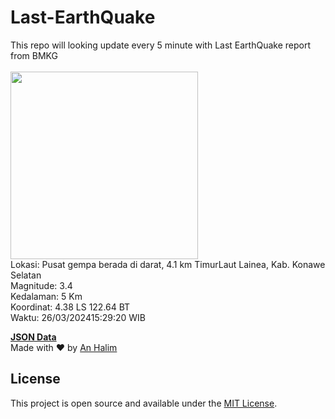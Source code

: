 # Last-EarthQuake
This repo will looking update every 5 minute with Last EarthQuake report from BMKG
<br>
<br>
<img src="https://static.bmkg.go.id/20240326152920.mmi.jpg" width="300"/>
<br>
Lokasi: Pusat gempa berada di darat, 4.1 km TimurLaut Lainea, Kab. Konawe Selatan <br>
Magnitude: 3.4 <br>
Kedalaman: 5 Km <br>
Koordinat: 4.38 LS 122.64 BT <br>
Waktu: 26/03/202415:29:20 WIB <br>

<a href="./data/data.json">**JSON Data**</a>
<br>
Made with ❤️ by <a href="https://github.com/an-halim">An Halim</a>
## License

This project is open source and available under the [MIT License](LICENSE).
